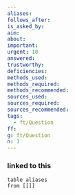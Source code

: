 ```yaml
---
aliases: 
follows_after: 
is_asked_by: 
aim: 
about: 
important: 
urgent: 10
answered: 
trustworthy: 
deficiencies: 
methods_used: 
methods_required: 
methods_recommended: 
sources_used: 
sources_required: 
sources_recommended: 
tags:
  - ft/Question
ff: 
g: ft/Question
n: 1
---
```



### linked to this
```dataview
table aliases
from [[]]
```